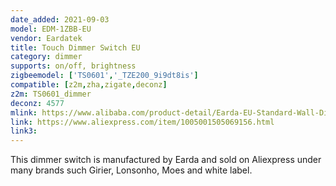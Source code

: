 ```yaml
---
date_added: 2021-09-03
model: EDM-1ZBB-EU
vendor: Eardatek
title: Touch Dimmer Switch EU
category: dimmer
supports: on/off, brightness
zigbeemodel: ['TS0601','_TZE200_9i9dt8is']
compatible: [z2m,zha,zigate,deconz]
z2m: TS0601_dimmer
deconz: 4577
mlink: https://www.alibaba.com/product-detail/Earda-EU-Standard-Wall-Dimmer-Electric_1600092367445.html
link: https://www.aliexpress.com/item/1005001505069156.html
link3: 
---
```

This dimmer switch is manufactured by Earda and sold on Aliexpress under many brands such Girier, Lonsonho, Moes and white label. 
